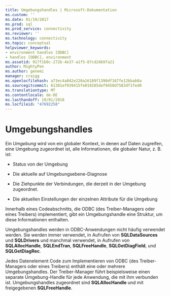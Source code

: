 ```yaml
---
title: Umgebungshandles | Microsoft-Dokumentation
ms.custom: ''
ms.date: 01/19/2017
ms.prod: sql
ms.prod_service: connectivity
ms.reviewer: ''
ms.technology: connectivity
ms.topic: conceptual
helpviewer_keywords:
- environment handles [ODBC]
- handles [ODBC], environment
ms.assetid: 917f1b0c-272b-4e37-a1f5-87cd24b9fa21
author: MightyPen
ms.author: genemi
manager: craigg
ms.openlocfilehash: a73ec4a842e220a16189f1390df167fe12bbab8a
ms.sourcegitcommit: 61381ef939415fe019285def9450d7583df1fed0
ms.translationtype: MT
ms.contentlocale: de-DE
ms.lasthandoff: 10/01/2018
ms.locfileid: "47692258"
---
```

# <a name="environment-handles"></a>Umgebungshandles
Ein *Umgebung* wird von ein globaler Kontext, in denen auf Daten zugreifen, eine Umgebung zugeordnet ist, alle Informationen, die globaler Natur, z. B. ist:  
  
-   Status von der Umgebung  
  
-   Die aktuelle auf Umgebungsebene-Diagnose  
  
-   Die Ziehpunkte der Verbindungen, die derzeit in der Umgebung zugeordnet.  
  
-   Die aktuellen Einstellungen der einzelnen Attribute für die Umgebung  
  
 Innerhalb eines Codeabschnitts, die ODBC (des Treiber-Managers oder eines Treibers) implementiert, gibt ein Umgebungshandle eine Struktur, um diese Informationen enthalten.  
  
 Umgebungshandles werden in ODBC-Anwendungen nicht häufig verwendet werden. Sie werden immer verwendet, in Aufrufen von **SQLDataSources** und **SQLDrivers** und manchmal verwendet, in Aufrufen von **SQLAllocHandle**, **SQLEndTran**, **SQLFreeHandle**, **SQLGetDiagField**, und **SQLGetDiagRec**.  
  
 Jedes Datenelement Code zum Implementieren von ODBC (des Treiber-Managers oder eines Treibers) enthält eine oder mehrere Umgebungshandles. Der Treiber-Manager führt beispielsweise einen separate Umgebung-Handle für jede Anwendung, die mit ihm verbunden ist. Umgebungshandles zugeordnet sind **SQLAllocHandle** und mit freigegebenen **SQLFreeHandle**.
